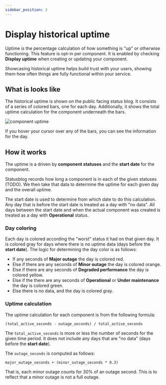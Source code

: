 ```yaml
---
sidebar_position: 3
---
```


# Display historical uptime

Uptime is the percentage calculation of how something is "up" or otherwise functioning. This feature is opt-in per component. It is enabled by checking **Display uptime** when creating or updating your component.

Showcasing historical uptime helps build trust with your users, showing them how often things are fully functional within your service.

## What is looks like

The historical uptime is shown on the public facing status blog. It consists of a series of colored bars, one for each day. Additionally, it shows the total uptime calculation for the component underneath the bars.

![component uptime](/img/component-uptime.png)

If you hover your cursor over any of the bars, you can see the information for the day. 

## How it works

The uptime is a driven by **component statuses** and the **start date** for the component.

Statusblog records how long a component is in each of the given statuses (TODO). We then take that data to determine the uptime for each given day and the overall uptime. 

The start date is used to determine from which date to do this calculation. Any day that is before the start date is treated as a day with "no data". All days between the start date and when the actual component was created is treated as a day with **Operational** status.

### Day coloring

Each day is colored according the "worst" status it had on that given day. It is colored gray for days where there is no uptime data (days before the **start date**). The logic for determining the day color is as follows:

* If any seconds of **Major outage** the day is colored red.
* Else if there are any seconds of **Minor outage** the day is colored orange.
* Else if there are any seconds of **Degraded performance** the day is colored yellow.
* Else if the there are any seconds of **Operational** or **Under maintenance** the day is colored green.
* Else there is no data, and the day is colored gray.

### Uptime calculation

The uptime calculation for each component is from the following formula:

```
(total_active_seconds - outage_seconds) / total_active_seconds
```

The `total_active_seconds` is more or less the number of seconds for the given time period. It does not include any days that are "no data" (days before the **start date**).

The `outage_seconds` is computed as follows:

```
major_outage_seconds + (minor_outage_seconds * 0.3)
```

That is, each minor outage counts for 30% of an outage second. This is to reflect that a minor outage is not a full outage.


